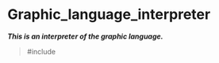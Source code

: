 # Graphic_language_interpreter
***This is an interpreter of the graphic language.***

> \#include <python>
